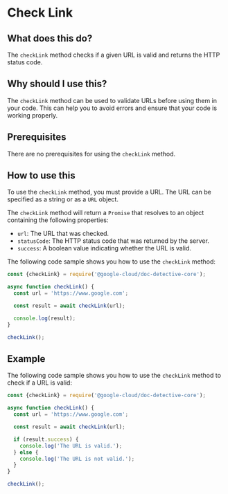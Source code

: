 
  
   # **Check Link**

## What does this do?

The `checkLink` method checks if a given URL is valid and returns the HTTP status code.

## Why should I use this?

The `checkLink` method can be used to validate URLs before using them in your code. This can help you to avoid errors and ensure that your code is working properly.

## Prerequisites

There are no prerequisites for using the `checkLink` method.

## How to use this

To use the `checkLink` method, you must provide a URL. The URL can be specified as a string or as a `URL` object.

The `checkLink` method will return a `Promise` that resolves to an object containing the following properties:

* `url`: The URL that was checked.
* `statusCode`: The HTTP status code that was returned by the server.
* `success`: A boolean value indicating whether the URL is valid.

The following code sample shows you how to use the `checkLink` method:

```javascript
const {checkLink} = require('@google-cloud/doc-detective-core');

async function checkLink() {
  const url = 'https://www.google.com';

  const result = await checkLink(url);

  console.log(result);
}

checkLink();
```

## Example

The following code sample shows you how to use the `checkLink` method to check if a URL is valid:

```javascript
const {checkLink} = require('@google-cloud/doc-detective-core');

async function checkLink() {
  const url = 'https://www.google.com';

  const result = await checkLink(url);

  if (result.success) {
    console.log('The URL is valid.');
  } else {
    console.log('The URL is not valid.');
  }
}

checkLink();
```
  
  